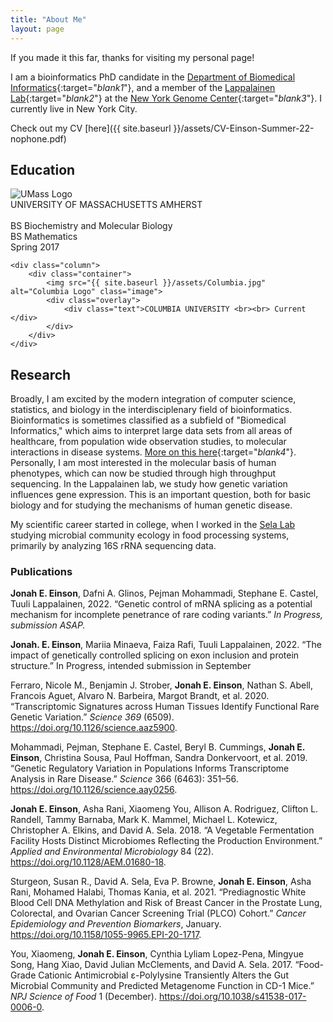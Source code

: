 ```yaml
---
title: "About Me"
layout: page
---
```


If you made it this far, thanks for visiting my personal page!

I am a bioinformatics PhD candidate in the [Department of Biomedical Informatics](http://www.dbmi.columbia.edu){:target="_blank1_"}, and a member of the [Lappalainen Lab](http://www.tllab.org){:target="_blank2_"} at the [New York Genome Center](http://www.nygenome.org){:target="_blank3_"}. I currently live in New York City.

Check out my CV [here]({{ site.baseurl }}/assets/CV-Einson-Summer-22-nophone.pdf)

## Education
<div class="row">
    <div class="column">
        <div class="container">
            <img src="{{ site.baseurl }}/assets/UMass.png" alt="UMass Logo" class="image">
            <div class="overlay">
                <div class="text">UNIVERSITY OF MASSACHUSETTS AMHERST <br><br> BS Biochemistry and Molecular Biology <br> BS Mathematics <br> Spring 2017</div>
            </div>
        </div>
    </div>

    <div class="column">
        <div class="container">
            <img src="{{ site.baseurl }}/assets/Columbia.jpg" alt="Columbia Logo" class="image">
            <div class="overlay">
                <div class="text">COLUMBIA UNIVERSITY <br><br> Current </div>
            </div>
        </div>
    </div>
</div>

## Research
Broadly, I am excited by the modern integration of computer science, statistics, and biology in the interdisciplenary field of bioinformatics. Bioinformatics is sometimes classified as a subfield of "Biomedical Informatics," which aims to interpret large data sets from all areas of healthcare, from population wide observation studies, to molecular interactions in disease systems. [More on this here](https://www.dbmi.columbia.edu/research/research-areas/){:target="_blank4_"}. Personally, I am most interested in the molecular basis of human phenotypes, which can now be studied through high throughput sequencing. In the Lappalainen lab, we study how genetic variation influences gene expression. This is an important question, both for basic biology and for studying the mechanisms of human genetic disease.

My scientific career started in college, when I worked in the [Sela Lab](https://selalab.org) studying microbial community ecology in food processing systems, primarily by analyzing 16S rRNA sequencing data.

### Publications
**Jonah E. Einson**, Dafni A. Glinos, Pejman Mohammadi, Stephane E. Castel, Tuuli Lappalainen, 2022. 
“Genetic control of mRNA splicing as a potential mechanism for incomplete penetrance of rare 
coding variants.” *In Progress, submission ASAP.* 
 
**Jonah. E. Einson**, Mariia Minaeva, Faiza Rafi, Tuuli Lappalainen, 2022. “The impact of genetically 
controlled splicing on exon inclusion and protein structure.” In Progress, intended submission in 
September 
 
Ferraro, Nicole M., Benjamin J. Strober, **Jonah E. Einson**, Nathan S. Abell, Francois Aguet, Alvaro N. 
Barbeira, Margot Brandt, et al. 2020. “Transcriptomic Signatures across Human Tissues Identify 
Functional Rare Genetic Variation.” *Science 369* (6509). https://doi.org/10.1126/science.aaz5900. 
 
Mohammadi, Pejman, Stephane E. Castel, Beryl B. Cummings, **Jonah E. Einson**, Christina Sousa, Paul 
Hoffman, Sandra Donkervoort, et al. 2019. “Genetic Regulatory Variation in Populations Informs 
Transcriptome Analysis in Rare Disease.” *Science* 366 (6463): 351–56. 
https://doi.org/10.1126/science.aay0256. 
 
**Jonah E. Einson**, Asha Rani, Xiaomeng You, Allison A. Rodriguez, Clifton L. Randell, Tammy Barnaba, Mark 
K. Mammel, Michael L. Kotewicz, Christopher A. Elkins, and David A. Sela. 2018. “A Vegetable 
Fermentation Facility Hosts Distinct Microbiomes Reflecting the Production Environment.” *Applied 
and Environmental Microbiology* 84 (22). https://doi.org/10.1128/AEM.01680-18. 
 
Sturgeon, Susan R., David A. Sela, Eva P. Browne, **Jonah E. Einson**, Asha Rani, Mohamed Halabi, Thomas 
Kania, et al. 2021. “Prediagnostic White Blood Cell DNA Methylation and Risk of Breast Cancer in 
the Prostate Lung, Colorectal, and Ovarian Cancer Screening Trial (PLCO) Cohort.” *Cancer 
Epidemiology and Prevention Biomarkers*, January. https://doi.org/10.1158/1055-9965.EPI-20-1717. 
 
You, Xiaomeng, **Jonah E. Einson**, Cynthia Lyliam Lopez-Pena, Mingyue Song, Hang Xiao, David Julian 
McClements, and David A. Sela. 2017. “Food-Grade Cationic Antimicrobial ε-Polylysine Transiently 
Alters the Gut Microbial Community and Predicted Metagenome Function in CD-1 Mice.” *NPJ Science 
of Food* 1 (December). https://doi.org/10.1038/s41538-017-0006-0. 